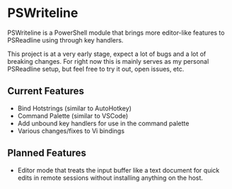 # PSWriteline

PSWriteline is a PowerShell module that brings more editor-like features to PSReadline using through key handlers.

This project is at a very early stage, expect a lot of bugs and a lot of breaking changes.  For right now this is mainly serves as my personal PSReadline setup, but feel free to try it out, open issues, etc.

## Current Features

- Bind Hotstrings (similar to AutoHotkey)
- Command Palette (similar to VSCode)
- Add unbound key handlers for use in the command palette
- Various changes/fixes to Vi bindings

## Planned Features

- Editor mode that treats the input buffer like a text document for quick edits in remote sessions without installing anything on the host.
